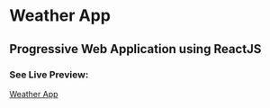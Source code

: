 # Weather App

## Progressive Web Application using ReactJS

### See Live Preview:

[Weather App](https://weatherapp-pwa-00.netlify.app/)
